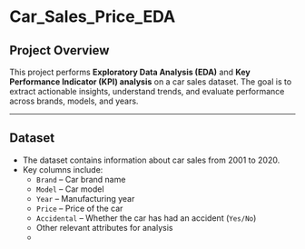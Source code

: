 # Car_Sales_Price_EDA

## Project Overview
This project performs **Exploratory Data Analysis (EDA)** and **Key Performance Indicator (KPI) analysis** on a car sales dataset. The goal is to extract actionable insights, understand trends, and evaluate performance across brands, models, and years.

---
## Dataset
- The dataset contains information about car sales from 2001 to 2020.
- Key columns include:
  - `Brand` – Car brand name
  - `Model` – Car model
  - `Year` – Manufacturing year
  - `Price` – Price of the car
  - `Accidental` – Whether the car has had an accident (`Yes/No`)
  - Other relevant attributes for analysis
  - 
